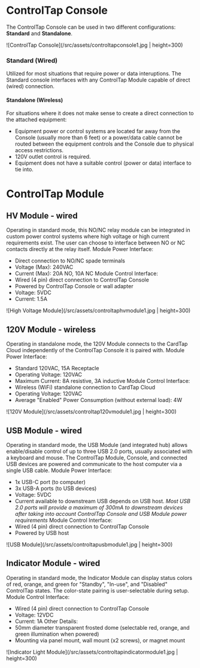 # ControlTap Console
The ControlTap Console can be used in two different configurations: **Standard** and **Standalone**.

![ControlTap Console](/src/assets/controltapconsole1.jpg | height=300)

### Standard (Wired)
Utilized for most situations that require power or data interuptions. The Standard console interfaces with any ControlTap Module capable of direct (wired) connection.

#### Standalone (Wireless)
For situations where it does not make sense to create a direct connection to the attached equipment:
- Equipment power or control systems are located far away from the Console (usually more than 6 feet) or a power/data cable cannot be routed between the equipment controls and the Console due to physical access restrictions.
- 120V outlet control is required.
- Equipment does not have a suitable control (power or data) interface to tie into.

# ControlTap Module

## HV Module - wired
Operating in standard mode, this NO/NC relay module can be integrated in custom power control systems where high voltage or high current requirements exist.
The user can choose to interface between NO or NC contacts directly at the relay itself.
Module Power Interface:
- Direct connection to NO/NC spade terminals
- Voltage (Max): 240VAC
- Current (Max): 20A NO, 10A NC
Module Control Interface:
- Wired (4 pin) direct connection to ControlTap Console
- Powered by ControlTap Console or wall adapter
- Voltage: 5VDC
- Current: 1.5A

![High Voltage Module](/src/assets/controltaphvmodule1.jpg | height=300)

## 120V Module - wireless
Operating in standalone mode, the 120V Module connects to the CardTap Cloud independently of the ControlTap Console it is paired with.
Module Power Interface:
- Standard 120VAC, 15A Receptacle
- Operating Voltage: 120VAC
- Maximum Current: 8A resistive, 3A inductive
Module Control Interface:
- Wireless (WiFi) standalone connection to CardTap Cloud
- Operating Voltage: 120VAC
- Average "Enabled" Power Consumption (without external load): 4W

![120V Module](/src/assets/controltap120vmodule1.jpg | height=300)

## USB Module - wired
Operating in standard mode, the USB Module (and integrated hub) allows enable/disable control of up to three USB 2.0 ports, usually associated with a keyboard and mouse. The ControlTap Module, Console, and connected USB devices are powered and communicate to the host computer via a single USB cable.
Module Power Interface:
- 1x USB-C port (to computer)
- 3x USB-A ports (to USB devices)
- Voltage: 5VDC
- Current available to downstream USB depends on USB host. *Most USB 2.0 ports will provide a maximum of 300mA to downstream devices after taking into account ControlTap Console and USB Module power requirements*
Module Control Interface:
- Wired (4 pin) direct connection to ControlTap Console
- Powered by USB host

![USB Module](/src/assets/controltapusbmodule1.jpg | height=300)

## Indicator Module - wired
Operating in standard mode, the Indicator Module can display status colors of red, orange, and green for "Standby", "In-use", and "Disabled" ControlTap states. The color-state pairing is user-selectable during setup.
Module Control Interface:
- Wired (4 pin) direct connection to ControlTap Console
- Voltage: 12VDC
- Current: 1A
Other Details:
- 50mm diameter transparent frosted dome (selectable red, orange, and green illumination when powered)
- Mounting via panel mount, wall mount (x2 screws), or magnet mount

![Indicator Light Module](/src/assets/controltapindicatormodule1.jpg | height=300)
